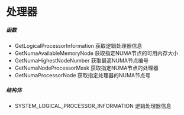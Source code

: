 # 处理器

##### 函数

- GetLogicalProcessorInformation 获取逻辑处理器信息
- GetNumaAvailableMemoryNode 获取指定NUMA节点的可用内存大小
- GetNumaHighestNodeNumber 获取最高NUMA节点编号
- GetNumaNodeProcessorMask 获取指定NUMA节点的处理器
- GetNumaProcessorNode 获取指定处理器的NUMA节点号

##### 结构体

- SYSTEM_LOGICAL_PROCESSOR_INFORMATION 逻辑处理器信息
